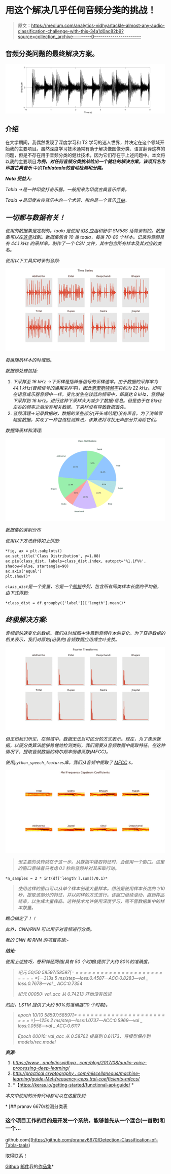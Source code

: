 # 用这个解决几乎任何音频分类的挑战！

> 原文：<https://medium.com/analytics-vidhya/tackle-almost-any-audio-classification-challenge-with-this-34a1d0ac82b9?source=collection_archive---------0----------------------->

## 音频分类问题的最终解决方案。

![](img/ae4fb27251f0270ac01439fa79859bc6.png)

## 介绍

在大学期间，我偶然发现了深度学习和 T2 学习的迷人世界，并决定在这个领域开始我的主要项目。虽然深度学习技术通常有助于解决像图像分类、语言翻译这样的问题，但是不存在用于音频分类的健壮技术，因为它们存在于上述问题中。本文将以我的主要项目***为例，对任何音频分类挑战给出一个健壮的解决方案，该项目名为印度古典音乐*** 中的[***Tabla***](https://en.wikipedia.org/wiki/Tabla)*[***taala***](https://en.wikipedia.org/wiki/Tala_(music))***的自动检测和分类。****

***Nota 受益人:***

*Tabla →是一种印度打击乐器，一般用来为印度古典音乐伴奏。*

*Taala →是印度古典音乐中的一个术语，指的是一个音乐[节拍](https://en.wikipedia.org/wiki/Metre_(music))。*

## *一切都与数据有关！*

*使用的数据集是定制的。taala 是使用 [iOS 应用](https://apps.apple.com/in/app/itablapro-lite/id919001492)和舒尔 SM58S 话筒录制的。数据集可以在[这里](https://github.com/pranav6670/Detection-Classification-of-Tabla-taals/tree/master/wavfiles)找到。数据集包含 10 类 taala，每类 70-80 个样本。记录的音频具有 44.1 kHz 的采样率。制作了一个 CSV 文件，其中包含所有样本及其对应的类名。*

*使用以下工具实时录制音频:*

*![](img/f73dfceb04f6b638bb3d8f3be93a71f0.png)*

*每类随机样本的时域图。*

*数据预处理包括:*

1.  *下采样至 16 kHz →下采样是指降低信号的采样速率。由于数据的采样率为 44.1 kHz(音频信号的通用采样率)，因此[奈奎斯特频率](https://en.wikipedia.org/wiki/Nyquist_frequency)将约为 22 kHz。如同在语音或乐器音频中一样，变化发生在较低的频带中，即高达 8 kHz，音频被下采样到 16 kHz。进行这种下采样大大减少了数据/信息。但是由于在 8kHz 左右的频率之后没有相关数据，下采样没有导致数据丢失。*
2.  *音频清理→记录数据时，数据的某些部分(开头或结尾)没有声音。为了消除零幅度数据，实现了一种包络检测算法，该算法将寻找无声部分并消除它们。*

*数据降采样和清理:*

*![](img/70cafccd1264a58751e1d5bf5788ed3c.png)*

*数据集的类别分布*

*使用以下方法获得如上饼图:*

```
*fig, ax = plt.subplots()
ax.set_title('Class Distribution', y=1.08)
ax.pie(class_dist, labels=class_dist.index, autopct='%1.1f%%', shadow=False, startangle=90)
ax.axis('equal')
plt.show()*
```

*`class_dist`是一个变量，它是一个[熊猫](https://pandas.pydata.org/)序列，包含所有同类样本长度的平均值，由下式得到:*

```
*class_dist = df.groupby(['label'])['length'].mean()*
```

## *终极解决方案:*

*音频是快速变化的数据。我们从时域图中注意到音频样本的变化。为了获得数据的相关表示，我们对原始(记录的)音频数据应用傅立叶变换。*

*![](img/f4f426277e216c4342f7a809a5df4a72.png)*

*但正如我们所见，在频域中，数据无法以可区分的方式表示。现在，为了表示数据，以便分类算法能够稳健地检测类别，我们需要从音频数据中提取特征。在这种情况下，提取音频数据的梅尔频率倒谱系数(MFCC)。*

*使用`python_speech_features`库，我们从音频中提取了 [MFCC](http://practicalcryptography.com/miscellaneous/machine-learning/guide-mel-frequency-cepstral-coefficients-mfccs/) s。*

*![](img/4b3e71bd7f4a83b94fd7b55bab926c55.png)*

> *但主要的诀窍就在于这一步。从数据中提取特征时，会使用一个窗口。这里的窗口意味着只考虑 0.1 秒的音频并对其采取行动。*

```
*n_samples = 2 * int(df['length'].sum()/0.1)*
```

> *使用这样的窗口可以从单个样本创建大量样本。想法是使用样本长度的 1/10 秒，提取该部分的特征，并以同样的方式进行。该窗口继续滚动，直到样品结束，以生成大量样品。这种技术允许使用深度学习，而不管数据集中的样本数量。*

*瞧😉搞定了！！*

*此外，CNN/RNN 可以用于对音频进行分类。*

*我的 CNN 和 RNN 的项目实施:-*

***结论:***

*使用上述技巧，卷积神经网络(具有 50 个时期)提供了大约 80%的准确度。*

> *纪元 50/50
> 58597/58597[= = = = = = = = = = = = = = = = = = = = = = = = = = =]—313s 5 ms/step—loss:0.4587—ACC:0.8283—val _ loss:0.7678—val _ ACC:0.7354*
> 
> *纪元 00050: val_acc 从 0.74213 开始没有改进*

*然而，LSTM 提供了大约 60%的准确度(10 个时期)。*

> *epoch 10/10
> 58597/58597[= = = = = = = = = = = = = = = = = = = = = = = = = =]—125s 2 ms/step—loss:1.0737—ACC:0.5969—val _ loss:1.0558—val _ ACC:0.6117*
> 
> *Epoch 00010: val_acc 从 0.58762 提高到 0.61173，将模型保存到 models/rec.model*

***资源:***

1.  *[https://www . analyticsvidhya . com/blog/2017/08/audio-voice-processing-deep-learning/](https://www.analyticsvidhya.com/blog/2017/08/audio-voice-processing-deep-learning/)*
2.  *[http://practical cryptography . com/miscellaneous/machine-learning/guide-Mel-frequency-ceps tral-coefficients-mfccs/](http://practicalcryptography.com/miscellaneous/machine-learning/guide-mel-frequency-cepstral-coefficients-mfccs/)*
3.  *【https://keras.io/getting-started/functional-api-guide/ *

*本文中使用的所有代码都可以在这里找到:*

*[](https://github.com/pranav6670/Detection-Classification-of-Tabla-taals) [## pranav 6670/检测分类表

### 这个项目工作的目的是开发一个系统，能够首先从一个混合(一首歌)和一个…

github.com](https://github.com/pranav6670/Detection-Classification-of-Tabla-taals) 

取得联系！

[Github](https://github.com/pranav6670) [邮件](https://mail.google.com/mail/u/0/?view=cm&fs=1&tf=1&source=mailto&to=pranavnat24@gmail.com)我的[作品集](https://pranav6670.github.io/)*